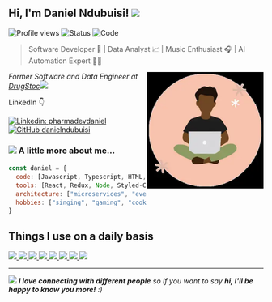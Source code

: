 <h2> Hi, I'm Daniel Ndubuisi! <img src="https://media.giphy.com/media/mGcNjsfWAjY5AEZNw6/giphy.gif" width="50"></h2>

![Profile views](https://komarev.com/ghpvc/?username=yourusername&color=blueviolet)
![Status](https://img.shields.io/badge/Always%20Learning-💡-orange)
![Code](https://img.shields.io/badge/Coding-Music%20%7C%20Web%20%7C%20AI-blue)

> Software Developer 🎨 | Data Analyst 📈 | Music Enthusiast 🎧 | AI Automation Expert 🧑‍💻

<img align='right' src="animated.webp" width="230">
<p><em>Former Software and Data Engineer at <a href="https://www.drugstoc.com/">DrugStoc</a><img src="https://media.giphy.com/media/WUlplcMpOCEmTGBtBW/giphy.gif" width="30"> 
</em></p>
<p>LinkedIn 👇</p>

[![Linkedin: pharmadevdaniel](https://img.shields.io/badge/-pharmadevdaniel-blue?style=flat-square&logo=Linkedin&logoColor=white&link=https://www.linkedin.com/in/pharmadevdaniel/)](https://www.linkedin.com/in/pharmadevdaniel/)
[![GitHub danielndubuisi](https://img.shields.io/github/followers/danielndubuisi?label=follow&style=social)](https://github.com/danielndubuisi)


### <img src="https://media.giphy.com/media/VgCDAzcKvsR6OM0uWg/giphy.gif" width="50"> A little more about me...  

```javascript
const daniel = {
  code: [Javascript, Typescript, HTML, CSS, C#, Python],
  tools: [React, Redux, Node, Styled-Components, Django, Power BI, MS tools],
  architecture: ["microservices", "event-driven", "design system pattern", "data solutions"],
  hobbies: ["singing", "gaming", "cooking"]
}
```

## Things I use on a daily basis

<p align="left">  
<a href="https://github.com/danielndubuisi/readme-components">
<img  src="https://readme-components.vercel.app/api?component=logo&fill=black&logo=html5&svgfill=f06629">
</a>
<a href="https://github.com/danielndubuisi/readme-components">
<img  src="https://readme-components.vercel.app/api?component=logo&fill=black&logo=CSS3&svgfill=028dd1">
</a>
<a href="https://github.com/danielndubuisi/readme-components">
<img  src="https://readme-components.vercel.app/api?component=logo&fill=black&logo=javascript&svgfill=f6df1c">
</a>
<a href="https://github.com/danielndubuisi/readme-components">
 <img  src="https://readme-components.vercel.app/api?component=logo&fill=black&logo=react&animation=spin&svgfill=15d8fe">  
 </a>
   <a href="https://github.com/danielndubuisi/readme-components">
<img  src="https://readme-components.vercel.app/api?component=logo&fill=black&logo=typescript&svgfill=2d79c7">
</a>
  <a href="https://github.com/danielndubuisi/readme-components">
<img  src="https://readme-components.vercel.app/api?component=logo&fill=black&logo=webpack&svgfill=8ed5fa">
</a>
 <a href="https://github.com/danielndubuisi/readme-components">
 <img  src="https://readme-components.vercel.app/api?component=logo&fill=black&logo=node.js&svgfill=659b60">
</a>
<a href="https://github.com/danielndubuisi/readme-components">
<img  src="https://readme-components.vercel.app/api?component=logo&fill=black&logo=github">
</a>
</p>

---

<img src="https://media.giphy.com/media/LnQjpWaON8nhr21vNW/giphy.gif" width="60"> <em><b>I love connecting with different people</b> so if you want to say <b>hi, I'll be happy to know you more!</b> :)</em>
